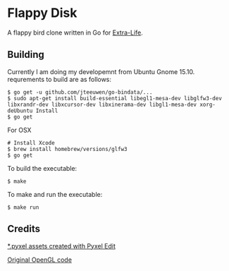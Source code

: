Flappy Disk
===========

A flappy bird clone written in Go for [Extra-Life](http://www.extra-life.org/participant/hurricanerix).

Building
--------

Currently I am doing my developemnt from Ubuntu Gnome 15.10. requrements to build are as follows:

```
$ go get -u github.com/jteeuwen/go-bindata/...
$ sudo apt-get install build-essential libegl1-mesa-dev libglfw3-dev libxrandr-dev libxcursor-dev libxinerama-dev libgl1-mesa-dev xorg-deUbuntu Install
$ go get
```

For OSX

```
# Install Xcode
$ brew install homebrew/versions/glfw3
$ go get
```

To build the executable:

```
$ make
```

To make and run the executable:

```
$ make run
```

Credits
-------

[*.pyxel assets created with Pyxel Edit](http://pyxeledit.com/)

[Original OpenGL code](https://github.com/go-gl/examples/tree/master/glfw31-gl41core-cube)
